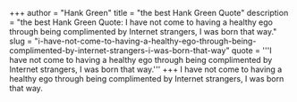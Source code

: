 +++
author = "Hank Green"
title = "the best Hank Green Quote"
description = "the best Hank Green Quote: I have not come to having a healthy ego through being complimented by Internet strangers, I was born that way."
slug = "i-have-not-come-to-having-a-healthy-ego-through-being-complimented-by-internet-strangers-i-was-born-that-way"
quote = '''I have not come to having a healthy ego through being complimented by Internet strangers, I was born that way.'''
+++
I have not come to having a healthy ego through being complimented by Internet strangers, I was born that way.
